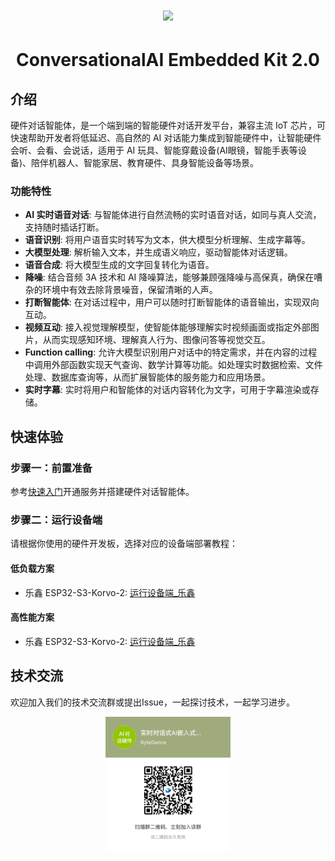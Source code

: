 <h1 align="center"><img src="https://iam.volccdn.com/obj/volcengine-public/pic/volcengine-icon.png"></h1>
<h1 align="center">ConversationalAI Embedded Kit 2.0</h1>

## 介绍
硬件对话智能体，是一个端到端的智能硬件对话开发平台，兼容主流 IoT 芯片，可快速帮助开发者将低延迟、高自然的 AI 对话能力集成到智能硬件中，让智能硬件会听、会看、会说话，适用于 AI 玩具、智能穿戴设备(AI眼镜，智能手表等设备)、陪伴机器人、智能家居、教育硬件、具身智能设备等场景。

### 功能特性
- **AI 实时语音对话**: 与智能体进行自然流畅的实时语音对话，如同与真人交流，支持随时插话打断。
- **语音识别**: 将用户语音实时转写为文本，供大模型分析理解、生成字幕等。
- **大模型处理**: 解析输入文本，并生成语义响应，驱动智能体对话逻辑。
- **语音合成**: 将大模型生成的文字回复转化为语音。
- **降噪**: 结合音频 3A 技术和 AI 降噪算法，能够兼顾强降噪与高保真，确保在嘈杂的环境中有效去除背景噪音，保留清晰的人声。
- **打断智能体**: 在对话过程中，用户可以随时打断智能体的语音输出，实现双向互动。
- **视频互动**: 接入视觉理解模型，使智能体能够理解实时视频画面或指定外部图片，从而实现感知环境、理解真人行为、图像问答等视觉交互。
- **Function calling**: 允许大模型识别用户对话中的特定需求，并在内容的过程中调用外部函数实现天气查询、数学计算等功能。如处理实时数据检索、文件处理、数据库查询等，从而扩展智能体的服务能力和应用场景。
- **实时字幕**: 实时将用户和智能体的对话内容转化为文字，可用于字幕渲染或存储。

## 快速体验

### 步骤一：前置准备
参考[快速入门](https://www.volcengine.com/docs/6348/1806625)开通服务并搭建硬件对话智能体。

### 步骤二：运行设备端
请根据你使用的硬件开发板，选择对应的设备端部署教程：
#### 低负载方案
- 乐鑫 ESP32-S3-Korvo-2: [运行设备端_乐鑫](examples/low_load_solution/espressif/README.md)
#### 高性能方案
- 乐鑫 ESP32-S3-Korvo-2: [运行设备端_乐鑫](examples/high_quality_solution/espressif/README.md)

## 技术交流
欢迎加入我们的技术交流群或提出Issue，一起探讨技术，一起学习进步。
<div align=center><img src="resource/image/tech_support.png" width="200"></div>